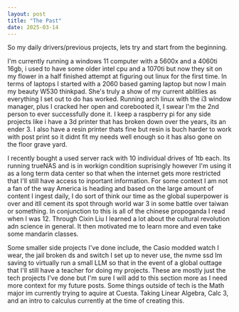 ```yaml
---
layout: post
title: "The Past"
date: 2025-03-14
---
```


So my daily drivers/previous projects, lets try and start from the beginning.

I'm currently running a windows 11 computer with a 5600x and a 4060ti 16gb, i used to have some older intel cpu and a 1070ti but now they sit on my flower in a half finished attempt at figuring out linux for the first time. In terms of laptops I started with a 2060 based gaming laptop but now I main my beauty W530 thinkpad. She's truly a show of my current ablitlies as everything I set out to do has worked. Running arch linux with the i3 window manager, plus I cracked her open and corebooted it, I swear I'm the 2nd person to ever successfully done it. 
I keep a raspberry pi for any side projects like i have a 3d printer that has broken down over the years, its an ender 3. I also have a resin printer thats fine but resin is buch harder to work with post print so it didnt fit my needs well enough so it has also gone on the floor grave yard. 

I recently bought a used server rack with 10 individual drives of 1tb each. Its running trueNAS and is in workign condition suprisingly however I'm using it as a long term data center so that when the internet gets more restricted that I'll still have access to inportant information. For some context I am not a fan of the way America is heading and based on the large amount of content I ingest daily, I do sort of think our time as the global superpower is over and itll cement its spot through world war 3 in some battle over taiwan or something. 
In conjunction to this is all of the chinese propoganda I read when I was 12. Through Cixin Liu I learned a lot about the cultural revolution adn science in general. It then motivated me to learn more and even take some mandarin classes. 

Some smaller side projects I've done include, the Casio modded watch I wear, the jail broken ds and switch I set up to never use, the nvme ssd Im saving to virtually run a small LLM so that in the event of a global outtage that I'll still have a teacher for doing my projects. 
These are mostly just the tech projects I've done but I'm sure I will add to this section more as I need more context for my future posts. 
Some things outside of tech is the Math major im currently trying to aquire at Cuesta. Taking Linear Algebra, Calc 3, and an intro to calculus currently at the time of creating this. 
